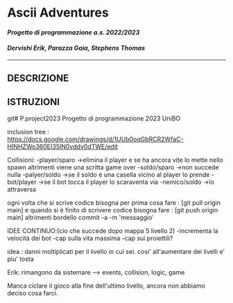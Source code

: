 # **Ascii Adventures**

#### *Progetto di programmazione a.s. 2022/2023*
#### *Dervishi Erik, Parazza Gaia, Stephens Thomas*

------------------------------------
## **DESCRIZIONE**

## **ISTRUZIONI**



git# P.project2023
Progetto di programmazione 2023 UniBO

inclusion tree : https://docs.google.com/drawings/d/1UUb0oqGbRCR2WfaC-HINHZWo360EI35IN0vddv0dTWE/edit

Collisioni:
-player/sparo ->elimina il player e se ha ancora vite lo mette nello spawn altrimenti viene una scritta game over 
-soldo/sparo  ->non succede nulla
-palyer/soldo ->se il soldo è una casella vicino al player lo prende
-bot/player   ->se il bot tocca il player lo scaraventa via
-nemico/soldo ->lo attraversa


ogni volta che si scrive codice bisogna per prima cosa fare : [git pull origin main] e quando si è finito di scrivere codice bisogna fare : [git push origin main] altrimenti bordello 
commit -a -m 'messaggio'


IDEE CONTINUO:(cio che succede dopo mappa 5 livello 2)
-incrementa la velocità dei bot
-cap sulla vita massima
-cap sui proiettili?

idea : danni moltiplicati per il livello in cui sei. cosi' all'aumentare dei livelli e' piu' tosta

Erik: rimangono da sistemare --> events, collision, logic, game

Manca ciclare il gioco alla fine dell'ultimo livello, ancora non abbiamo deciso cosa farci.